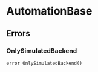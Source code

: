# AutomationBase

## Errors

### OnlySimulatedBackend

```solidity
error OnlySimulatedBackend()
```
